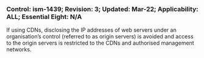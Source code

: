 ### Control: ism-1439; Revision: 3; Updated: Mar-22; Applicability: ALL; Essential Eight: N/A
<p>If using CDNs, disclosing the IP addresses of web servers under an organisation’s control (referred to as origin servers) is avoided and access to the origin servers is restricted to the CDNs and authorised management networks.</p>